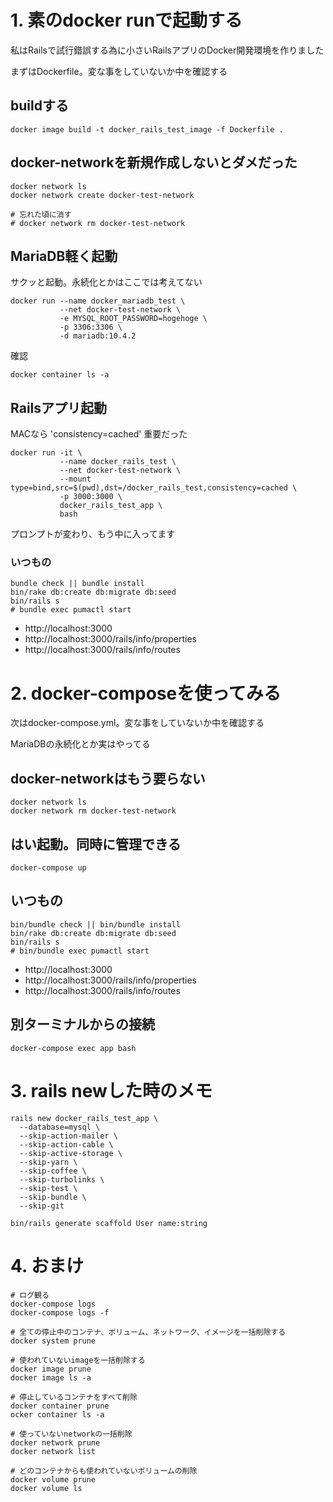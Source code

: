 # 1. 素のdocker runで起動する

私はRailsで試行錯誤する為に小さいRailsアプリのDocker開発環境を作りました

まずはDockerfile。変な事をしていないか中を確認する

## buildする

```
docker image build -t docker_rails_test_image -f Dockerfile .
```

## docker-networkを新規作成しないとダメだった

```
docker network ls
docker network create docker-test-network

# 忘れた頃に消す
# docker network rm docker-test-network
```

## MariaDB軽く起動

サクッと起動。永続化とかはここでは考えてない

```
docker run --name docker_mariadb_test \
           --net docker-test-network \
           -e MYSQL_ROOT_PASSWORD=hogehoge \
           -p 3306:3306 \
           -d mariadb:10.4.2
```

確認

```
docker container ls -a
```

## Railsアプリ起動

MACなら 'consistency=cached' 重要だった

```
docker run -it \
           --name docker_rails_test \
           --net docker-test-network \
           --mount type=bind,src=$(pwd),dst=/docker_rails_test,consistency=cached \
           -p 3000:3000 \
           docker_rails_test_app \
           bash
```

プロンプトが変わり、もう中に入ってます

### いつもの

```
bundle check || bundle install
bin/rake db:create db:migrate db:seed
bin/rails s
# bundle exec pumactl start
```

- http://localhost:3000
- http://localhost:3000/rails/info/properties
- http://localhost:3000/rails/info/routes

# 2. docker-composeを使ってみる

次はdocker-compose.yml。変な事をしていないか中を確認する

MariaDBの永続化とか実はやってる

## docker-networkはもう要らない

```
docker network ls
docker network rm docker-test-network
```

## はい起動。同時に管理できる

```
docker-compose up
```

## いつもの

```
bin/bundle check || bin/bundle install
bin/rake db:create db:migrate db:seed
bin/rails s
# bin/bundle exec pumactl start
```

- http://localhost:3000
- http://localhost:3000/rails/info/properties
- http://localhost:3000/rails/info/routes

## 別ターミナルからの接続

```
docker-compose exec app bash
```

# 3. rails newした時のメモ

```
rails new docker_rails_test_app \
  --database=mysql \
  --skip-action-mailer \
  --skip-action-cable \
  --skip-active-storage \
  --skip-yarn \
  --skip-coffee \
  --skip-turbolinks \
  --skip-test \
  --skip-bundle \
  --skip-git

bin/rails generate scaffold User name:string
```

# 4. おまけ

```
# ログ観る
docker-compose logs
docker-compose logs -f

# 全ての停止中のコンテナ、ボリューム、ネットワーク、イメージを一括削除する
docker system prune

# 使われていないimageを一括削除する
docker image prune
docker image ls -a

# 停止しているコンテナをすべて削除
docker container prune
ocker container ls -a

# 使っていないnetworkの一括削除
docker network prune
docker network list

# どのコンテナからも使われていないボリュームの削除
docker volume prune
docker volume ls
```
